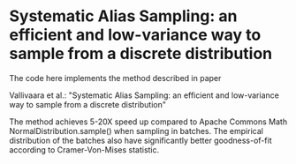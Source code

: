 # Systematic Alias Sampling: an efficient and low-variance way to sample from a discrete distribution
The code here implements the method described in paper 

Vallivaara et al.: "Systematic Alias Sampling: an efficient and low-variance way to sample from a discrete distribution"

The method achieves 5-20X speed up compared to Apache Commons Math NormalDistribution.sample() when sampling in batches. The empirical distribution of the batches also have significantly better goodness-of-fit according to Cramer-Von-Mises statistic.
